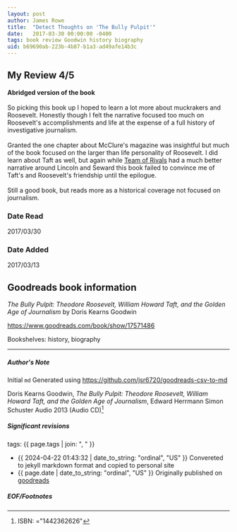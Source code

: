 ```yaml
---
layout: post
author: James Rowe
title:  "Detect Thoughts on 'The Bully Pulpit'"
date:   2017-03-30 00:00:00 -0400
tags: book review Goodwin history biography
uid: b69690ab-223b-4b87-b1a3-ad49afe14b3c
---
```


<!-- highly dependent on how you personally use jekyll templates, and how you want this to show up -->
<!-- escape any jekyll keys with double brackets -->

## My Review 4/5

**Abridged version of the book**<br/><br/>So picking this book up I hoped to learn a lot more about muckrakers and Roosevelt. Honestly though I felt the narrative focused too much on Roosevelt's accomplishments and life at the expense of a full history of investigative journalism.<br/><br/>Granted the one chapter about McClure's magazine was insightful but much of the book focused on the larger than life personality of Roosevelt. I did learn about Taft as well, but again while [Team of Rivals](https://www.goodreads.com/book/show/2199) had a much better narrative around Lincoln and Seward this book failed to convince me of Taft's and Roosevelt's friendship until the epilogue.<br/><br/>Still a good book, but reads more as a historical coverage not focused on journalism.

### Date Read
2017/03/30

### Date Added
2017/03/13

## Goodreads book information

*The Bully Pulpit: Theodore Roosevelt, William Howard Taft, and the Golden Age of Journalism* by Doris Kearns Goodwin

https://www.goodreads.com/book/show/17571486

Bookshelves: history, biography

---

##### Author's Note

Initial `md` Generated using https://github.com/jsr6720/goodreads-csv-to-md

Doris Kearns Goodwin, *The Bully Pulpit: Theodore Roosevelt, William Howard Taft, and the Golden Age of Journalism*, Edward Herrmann Simon  Schuster Audio 2013 (Audio CD)[^1]

##### Significant revisions

tags: {{ page.tags | join: ", " }} <!-- todo move this somewhere -->

- {{ 2024-04-22 01:43:32 | date_to_string: "ordinal", "US" }} Convereted to jekyll markdown format and copied to personal site
- {{ page.date | date_to_string: "ordinal", "US" }} Originally published on [goodreads](https://www.goodreads.com)

##### EOF/Footnotes

[^1]: ISBN: ="1442362626"